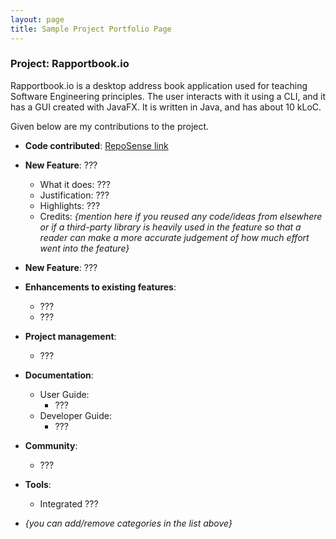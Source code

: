 ```yaml
---
layout: page
title: Sample Project Portfolio Page
---
```


### Project: Rapportbook.io

Rapportbook.io is a desktop address book application used for teaching Software Engineering principles. The user interacts with it using a CLI, and it has a GUI created with JavaFX. It is written in Java, and has about 10 kLoC.

Given below are my contributions to the project.

- **Code contributed**: [RepoSense link]()

- **New Feature**: ???

  - What it does: ???
  - Justification: ???
  - Highlights: ???
  - Credits: _{mention here if you reused any code/ideas from elsewhere or if a third-party library is heavily used in the feature so that a reader can make a more accurate judgement of how much effort went into the feature}_

- **New Feature**: ???

- **Enhancements to existing features**:

  - ???
  - ???

- **Project management**:

  - ???

- **Documentation**:

  - User Guide:
    - ???
  - Developer Guide:
    - ???

- **Community**:

  - ???

- **Tools**:

  - Integrated ???

- _{you can add/remove categories in the list above}_
